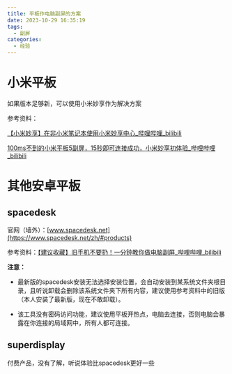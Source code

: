 ```yaml
---
title: 平板作电脑副屏的方案
date: 2023-10-29 16:35:19
tags:
  - 副屏
categories:
  - 经验
---
```


# 小米平板

如果版本足够新，可以使用小米妙享作为解决方案

参考资料：

[【小米妙享】在非小米笔记本使用小米妙享中心_哔哩哔哩_bilibili](https://www.bilibili.com/video/BV1eo4y1L7Pd/?spm_id_from=333.337.search-card.all.click)

[100ms不到的小米平板5副屏，15秒即可连接成功，小米妙享初体验_哔哩哔哩_bilibili](https://www.bilibili.com/video/BV1tB4y1z7YT/?spm_id_from=333.337.search-card.all.click&vd_source=7103983ce7cdb97d8715a21074de9a20)

# 其他安卓平板

## spacedesk

官网（墙外）：[www.spacedesk.net](https://www.spacedesk.net/zh/#products)

参考资料：[【建议收藏】旧手机不要扔！一分钟教你做电脑副屏_哔哩哔哩_bilibili](https://www.bilibili.com/video/BV1xm4y1S7Nc/?spm_id_from=333.337.search-card.all.click&vd_source=7103983ce7cdb97d8715a21074de9a20)

**注意：**

- 最新版的spacedesk安装无法选择安装位置，会自动安装到某系统文件夹根目录，且听说卸载会删除该系统文件夹下所有内容，建议使用参考资料中的旧版（本人安装了最新版，现在不敢卸载）。

- 该工具没有密码访问功能，建议使用平板开热点，电脑去连接，否则电脑会暴露在你连接的局域网中，所有人都可连接。

## superdisplay

付费产品，没有了解，听说体验比spacedesk更好一些
